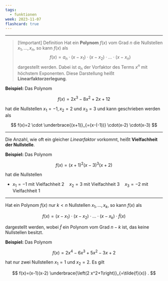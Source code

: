 ```yaml
---
tags:
  - funktionen
week: 2023-11-07
flashcard: true
---
```

***

> [!important] Definition
> Hat ein **Polynom** $f(x)$ vom Grad $n$ die Nullstellen $x_1, \ldots, x_n$, so kann $f(x)$ als
> $$
> f(x)=a_n \cdot\left(x-x_1\right) \cdot\left(x-x_2\right) \cdot \ldots \cdot\left(x-x_n\right)
> $$
> dargestellt werden. Dabei ist $a_n$ der Vorfaktor des Terms $x^n$ mit höchstem Exponenten.
> Diese Darstellung heißt **Linearfaktorzerlegung**.

**Beispiel:**
Das Polynom

$$
f(x)=2 x^3-8 x^2+2 x+12
$$

hat die Nullstellen $x_1=-1, x_2=2$ und $x_3=3$ und kann geschrieben werden als

$$
f(x)=2 \cdot \underbrace{(x+1)}_{=(x-(-1))} \cdot(x-2) \cdot(x-3)
$$
***

Die Anzahl, wie oft ein gleicher *Linearfaktor* vorkommt, heißt **Vielfachheit der Nullstelle**.

**Beispiel:**
Das Polynom

$$
f(x)=(x+1)^2(x-3)^3(x+2)
$$

hat die Nullstellen

- $x_1=-1$ mit Vielfachheit $2 \quad x_2=3$ mit Vielfachheit $3 \quad x_3=-2$ mit Vielfachheit 1
***

Hat ein Polynom $f(x)$ nur $k<n$ Nullstellen $x_1, \ldots, x_k$, so kann $f(x)$ als

$$
f(x)=\left(x-x_1\right) \cdot\left(x-x_2\right) \cdot \ldots \cdot\left(x-x_k\right) \cdot \tilde{f}(x)
$$

dargestellt werden, wobei $\tilde{f}$ ein Polynom vom Grad $n-k$ ist, das keine Nullstellen besitzt.

**Beispiel:**
Das Polynom

$$
f(x)=2 x^4-6 x^3+5 x^2-3 x+2
$$

hat nur zwei Nullstellen $x_1=1$ und $x_2=2$.
Es gilt

$$
f(x)=(x-1)(x-2) \underbrace{\left(2 x^2+1\right)}_{=\tilde{f}(x)} .
$$
